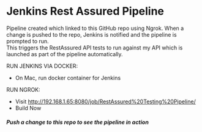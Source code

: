 <h1>Jenkins Rest Assured Pipeline</h1>  

Pipeline created which linked to this GitHub repo using Ngrok. When a change is pushed to the repo, Jenkins is notified and the pipeline is prompted to run. <br>
This triggers the RestAssured API tests to run against my API which is launched as part of the pipeline automatically. <br>

RUN JENKINS VIA DOCKER: <br>
* On Mac, run docker container for Jenkins <br>

RUN NGROK: <br>
* Visit http://192.168.1.65:8080/job/RestAssured%20Testing%20Pipeline/
* Build Now

<h5>Push a change to this repo to see the pipeline in action</h5> <br>
